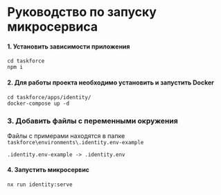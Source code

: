# Руководство по запуску микросервиса

#### 1. Установить зависимости приложения

```
cd taskforce
npm i
```

#### 2. Для работы проекта необходимо установить и запустить Docker

```
cd taskforce/apps/identity/
docker-compose up -d
```

### 3. Добавить файлы с переменными окружения

Файлы c примерами находятся в папке `taskforce\environments\.identity.env-example`
```
.identity.env-example -> .identity.env
```

#### 4. Запустить микросервис

```
nx run identity:serve
```
